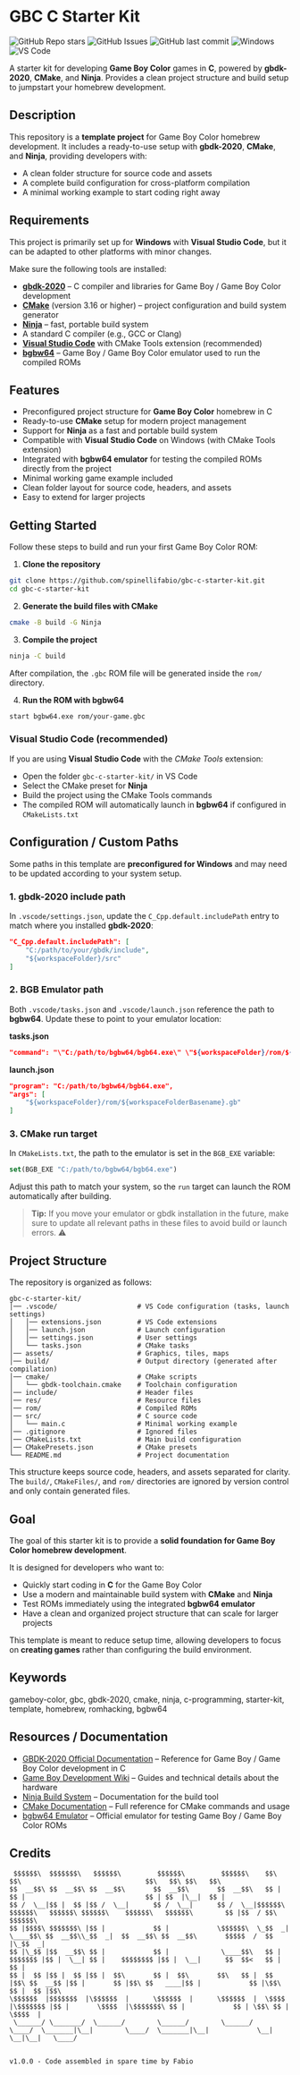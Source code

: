 # GBC C Starter Kit

![GitHub Repo stars](https://img.shields.io/github/stars/spinellifabio/gbc-c-starter-kit)
![GitHub Issues](https://img.shields.io/github/issues/spinellifabio/gbc-c-starter-kit)
![GitHub last commit](https://img.shields.io/github/last-commit/spinellifabio/gbc-c-starter-kit)
![Windows](https://img.shields.io/badge/OS-Windows-blue.svg)
![VS Code](https://img.shields.io/badge/Editor-VS%20Code-blue.svg)

A starter kit for developing **Game Boy Color** games in **C**, powered by **gbdk-2020**, **CMake**, and **Ninja**.
Provides a clean project structure and build setup to jumpstart your homebrew development.

## Description

This repository is a **template project** for Game Boy Color homebrew development.
It includes a ready-to-use setup with **gbdk-2020**, **CMake**, and **Ninja**, providing developers with:

- A clean folder structure for source code and assets
- A complete build configuration for cross-platform compilation
- A minimal working example to start coding right away

## Requirements

This project is primarily set up for **Windows** with **Visual Studio Code**,
but it can be adapted to other platforms with minor changes.

Make sure the following tools are installed:

- [**gbdk-2020**](https://github.com/gbdk-2020/gbdk-2020) – C compiler and libraries for Game Boy / Game Boy Color development
- [**CMake**](https://cmake.org/download/) (version 3.16 or higher) – project configuration and build system generator
- [**Ninja**](https://ninja-build.org/) – fast, portable build system
- A standard C compiler (e.g., GCC or Clang)
- [**Visual Studio Code**](https://code.visualstudio.com/) with CMake Tools extension (recommended)
- [**bgbw64**](https://bgb.bircd.org/) – Game Boy / Game Boy Color emulator used to run the compiled ROMs

## Features

- Preconfigured project structure for **Game Boy Color** homebrew in C
- Ready-to-use **CMake** setup for modern project management
- Support for **Ninja** as a fast and portable build system
- Compatible with **Visual Studio Code** on Windows (with CMake Tools extension)
- Integrated with **bgbw64 emulator** for testing the compiled ROMs directly from the project
- Minimal working game example included
- Clean folder layout for source code, headers, and assets
- Easy to extend for larger projects

## Getting Started

Follow these steps to build and run your first Game Boy Color ROM:

1. **Clone the repository**

```bash
git clone https://github.com/spinellifabio/gbc-c-starter-kit.git
cd gbc-c-starter-kit
```

2. **Generate the build files with CMake**

```bash
cmake -B build -G Ninja
```

3. **Compile the project**

```bash
ninja -C build
```

After compilation, the `.gbc` ROM file will be generated inside the `rom/` directory.

4. **Run the ROM with bgbw64**

```bash
start bgbw64.exe rom/your-game.gbc
```

### Visual Studio Code (recommended)

If you are using **Visual Studio Code** with the *CMake Tools* extension:

- Open the folder `gbc-c-starter-kit/` in VS Code
- Select the CMake preset for **Ninja**
- Build the project using the CMake Tools commands
- The compiled ROM will automatically launch in **bgbw64** if configured in `CMakeLists.txt`

## Configuration / Custom Paths

Some paths in this template are **preconfigured for Windows** and may need to be updated according to your system setup.

### 1. gbdk-2020 include path

In `.vscode/settings.json`, update the `C_Cpp.default.includePath` entry to match where you installed **gbdk-2020**:

```json
"C_Cpp.default.includePath": [
    "C:/path/to/your/gbdk/include",
    "${workspaceFolder}/src"
]
```

### 2. BGB Emulator path

Both `.vscode/tasks.json` and `.vscode/launch.json` reference the path to **bgbw64**. Update these to point to your emulator location:

**tasks.json**

```json
"command": "\"C:/path/to/bgbw64/bgb64.exe\" \"${workspaceFolder}/rom/${workspaceFolderBasename}.gb\""
```

**launch.json**

```json
"program": "C:/path/to/bgbw64/bgb64.exe",
"args": [
    "${workspaceFolder}/rom/${workspaceFolderBasename}.gb"
]
```

### 3. CMake run target

In `CMakeLists.txt`, the path to the emulator is set in the `BGB_EXE` variable:

```cmake
set(BGB_EXE "C:/path/to/bgbw64/bgb64.exe")
```

Adjust this path to match your system, so the `run` target can launch the ROM automatically after building.

> **Tip:** If you move your emulator or gbdk installation in the future, make sure to update all relevant paths in these files to avoid build or launch errors. ⚠️

## Project Structure

The repository is organized as follows:

```text
gbc-c-starter-kit/
│── .vscode/                    # VS Code configuration (tasks, launch settings)
│   │── extensions.json         # VS Code extensions
│   │── launch.json             # Launch configuration
│   │── settings.json           # User settings
│   └── tasks.json              # CMake tasks
│── assets/                     # Graphics, tiles, maps
│── build/                      # Output directory (generated after compilation)
│── cmake/                      # CMake scripts
│   └── gbdk-toolchain.cmake    # Toolchain configuration
│── include/                    # Header files
│── res/                        # Resource files
│── rom/                        # Compiled ROMs
│── src/                        # C source code
│   └── main.c                  # Minimal working example
│── .gitignore                  # Ignored files
│── CMakeLists.txt              # Main build configuration
│── CMakePresets.json           # CMake presets
└── README.md                   # Project documentation
```

This structure keeps source code, headers, and assets separated for clarity.
The `build/`, `CMakeFiles/`, and `rom/` directories are ignored by version control and only contain generated files.

## Goal

The goal of this starter kit is to provide a **solid foundation for Game Boy Color homebrew development**.

It is designed for developers who want to:

- Quickly start coding in **C** for the Game Boy Color
- Use a modern and maintainable build system with **CMake** and **Ninja**
- Test ROMs immediately using the integrated **bgbw64 emulator**
- Have a clean and organized project structure that can scale for larger projects

This template is meant to reduce setup time, allowing developers to focus on **creating games** rather than configuring the build environment.

## Keywords

gameboy-color, gbc, gbdk-2020, cmake, ninja, c-programming, starter-kit, template, homebrew, romhacking, bgbw64

## Resources / Documentation

- [GBDK-2020 Official Documentation](https://gbdk-2020.github.io/gbdk-2020/) – Reference for Game Boy / Game Boy Color development in C
- [Game Boy Development Wiki](https://gbdev.io/) – Guides and technical details about the hardware
- [Ninja Build System](https://ninja-build.org/) – Documentation for the build tool
- [CMake Documentation](https://cmake.org/cmake/help/latest/) – Full reference for CMake commands and usage
- [bgbw64 Emulator](https://bgb.bircd.org/) – Official emulator for testing Game Boy / Game Boy Color ROMs

## Credits

```text
 $$$$$$\  $$$$$$$\   $$$$$$\         $$$$$$\         $$$$$$\    $$\                          $$\                               $$\   $$\ $$\   $$\
$$  __$$\ $$  __$$\ $$  __$$\       $$  __$$\       $$  __$$\   $$ |                         $$ |                              $$ | $$  |\__|  $$ |
$$ /  \__|$$ |  $$ |$$ /  \__|      $$ /  \__|      $$ /  \__|$$$$$$\    $$$$$$\   $$$$$$\ $$$$$$\    $$$$$$\   $$$$$$\        $$ |$$  / $$\ $$$$$$\
$$ |$$$$\ $$$$$$$\ |$$ |            $$ |            \$$$$$$\  \_$$  _|   \____$$\ $$  __$$\\_$$  _|  $$  __$$\ $$  __$$\       $$$$$  /  $$ |\_$$  _|
$$ |\_$$ |$$  __$$\ $$ |            $$ |             \____$$\   $$ |     $$$$$$$ |$$ |  \__| $$ |    $$$$$$$$ |$$ |  \__|      $$  $$<   $$ |  $$ |
$$ |  $$ |$$ |  $$ |$$ |  $$\       $$ |  $$\       $$\   $$ |  $$ |$$\ $$  __$$ |$$ |       $$ |$$\ $$   ____|$$ |            $$ |\$$\  $$ |  $$ |$$\
\$$$$$$  |$$$$$$$  |\$$$$$$  |      \$$$$$$  |      \$$$$$$  |  \$$$$  |\$$$$$$$ |$$ |       \$$$$  |\$$$$$$$\ $$ |            $$ | \$$\ $$ |  \$$$$  |
 \______/ \_______/  \______/        \______/        \______/    \____/  \_______|\__|        \____/  \_______|\__|            \__|  \__|\__|   \____/

                                                                                                       v1.0.0 - Code assembled in spare time by Fabio
```
